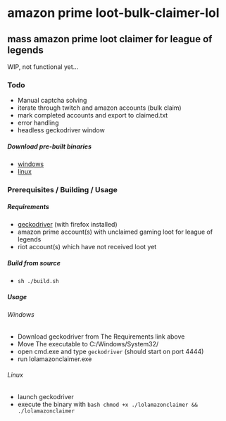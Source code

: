 # amazon prime loot-bulk-claimer-lol

## mass amazon prime loot claimer for league of legends

WIP, not functional yet...

### Todo

- Manual captcha solving
- iterate through twitch and amazon accounts (bulk claim)
- mark completed accounts and export to claimed.txt
- error handling
- headless geckodriver window

##### Download pre-built binaries

- [windows](/out/lolclaimeramazon.exe)
- [linux](/out/lolclaimeramazon)

### Prerequisites / Building / Usage


##### Requirements

- [geckodriver](https://github.com/mozilla/geckodriver/releases) (with firefox installed)
- amazon prime account(s) with unclaimed gaming loot for league of legends
- riot account(s) which have not received loot yet

##### Build from source

- `sh ./build.sh`

##### Usage

###### Windows

- Download geckodriver from The Requirements link above
- Move The executable to C:/Windows/System32/
- open cmd.exe and type `geckodriver` (should start on port 4444)
- run lolamazonclaimer.exe

###### Linux

- launch geckodriver
- execute the binary with `bash chmod +x ./lolamazonclaimer && ./lolamazonclaimer`
